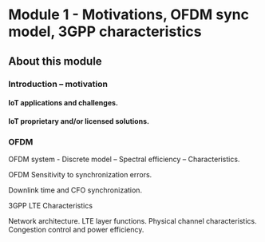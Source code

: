 # Module 1 - Motivations, OFDM sync model, 3GPP characteristics

## About this module
### Introduction – motivation  

#### IoT applications and challenges.
  
#### IoT proprietary and/or licensed solutions.
  
### OFDM 

  OFDM system - Discrete model – Spectral efficiency – Characteristics.
  
  OFDM Sensitivity to synchronization errors.  
  
  Downlink time and CFO synchronization.	
  
3GPP LTE Characteristics 

  Network architecture.
  LTE layer functions.
  Physical channel characteristics.
  Congestion control and power efficiency.
